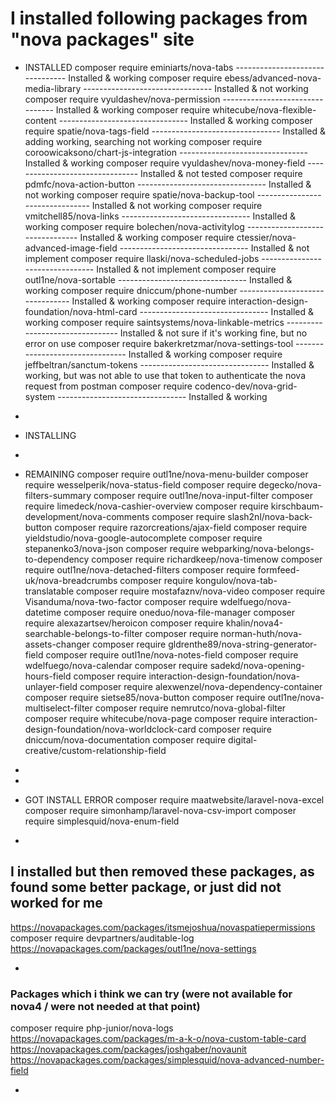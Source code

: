 # I installed following packages from "nova packages" site

- INSTALLED
  composer require eminiarts/nova-tabs -------------------------------- Installed & working
  composer require ebess/advanced-nova-media-library -------------------------------- Installed & not working
  composer require vyuldashev/nova-permission -------------------------------- Installed & working
  composer require whitecube/nova-flexible-content -------------------------------- Installed & working
  composer require spatie/nova-tags-field -------------------------------- Installed & adding working, searching not working
  composer require coroowicaksono/chart-js-integration -------------------------------- Installed & working
  composer require vyuldashev/nova-money-field -------------------------------- Installed & not tested
  composer require pdmfc/nova-action-button -------------------------------- Installed & not working
  composer require spatie/nova-backup-tool -------------------------------- Installed & not working
  composer require vmitchell85/nova-links -------------------------------- Installed & working
  composer require bolechen/nova-activitylog -------------------------------- Installed & working
  composer require ctessier/nova-advanced-image-field -------------------------------- Installed & not implement
  composer require llaski/nova-scheduled-jobs -------------------------------- Installed & not implement
  composer require outl1ne/nova-sortable -------------------------------- Installed & working
  composer require dniccum/phone-number -------------------------------- Installed & working
  composer require interaction-design-foundation/nova-html-card -------------------------------- Installed & working
  composer require saintsystems/nova-linkable-metrics -------------------------------- Installed & not sure if it's working fine, but no error on use
  composer require bakerkretzmar/nova-settings-tool -------------------------------- Installed & working
  composer require jeffbeltran/sanctum-tokens -------------------------------- Installed & working, but was not able to use that token to authenticate the nova request from postman
  composer require codenco-dev/nova-grid-system -------------------------------- Installed & working

-

- INSTALLING

-

- REMAINING
  composer require outl1ne/nova-menu-builder
  composer require wesselperik/nova-status-field
  composer require degecko/nova-filters-summary
  composer require outl1ne/nova-input-filter
  composer require limedeck/nova-cashier-overview
  composer require kirschbaum-development/nova-comments
  composer require slash2nl/nova-back-button
  composer require razorcreations/ajax-field
  composer require yieldstudio/nova-google-autocomplete
  composer require stepanenko3/nova-json
  composer require webparking/nova-belongs-to-dependency
  composer require richardkeep/nova-timenow
  composer require outl1ne/nova-detached-filters
  composer require formfeed-uk/nova-breadcrumbs
  composer require kongulov/nova-tab-translatable
  composer require mostafaznv/nova-video
  composer require Visanduma/nova-two-factor
  composer require wdelfuego/nova-datetime
  composer require oneduo/nova-file-manager
  composer require alexazartsev/heroicon
  composer require khalin/nova4-searchable-belongs-to-filter
  composer require norman-huth/nova-assets-changer
  composer require gldrenthe89/nova-string-generator-field
  composer require outl1ne/nova-notes-field
  composer require wdelfuego/nova-calendar
  composer require sadekd/nova-opening-hours-field
  composer require interaction-design-foundation/nova-unlayer-field
  composer require alexwenzel/nova-dependency-container
  composer require sietse85/nova-button
  composer require outl1ne/nova-multiselect-filter
  composer require nemrutco/nova-global-filter
  composer require whitecube/nova-page
  composer require interaction-design-foundation/nova-worldclock-card
  composer require dniccum/nova-documentation
  composer require digital-creative/custom-relationship-field
-
-

- GOT INSTALL ERROR
  composer require maatwebsite/laravel-nova-excel
  composer require simonhamp/laravel-nova-csv-import
  composer require simplesquid/nova-enum-field

-

## I installed but then removed these packages, as found some better package, or just did not worked for me

https://novapackages.com/packages/itsmejoshua/novaspatiepermissions
composer require devpartners/auditable-log
https://novapackages.com/packages/outl1ne/nova-settings

-

### Packages which i think we can try (were not available for nova4 / were not needed at that point)

composer require php-junior/nova-logs
https://novapackages.com/packages/m-a-k-o/nova-custom-table-card
https://novapackages.com/packages/joshgaber/novaunit
https://novapackages.com/packages/simplesquid/nova-advanced-number-field

-
